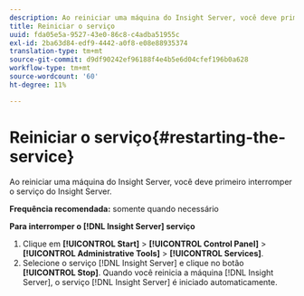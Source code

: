 ```yaml
---
description: Ao reiniciar uma máquina do Insight Server, você deve primeiro interromper o serviço do Insight Server.
title: Reiniciar o serviço
uuid: fda05e5a-9527-43e0-86c8-c4adba51955c
exl-id: 2ba63d84-edf9-4442-a0f8-e08e88935374
translation-type: tm+mt
source-git-commit: d9df90242ef96188f4e4b5e6d04cfef196b0a628
workflow-type: tm+mt
source-wordcount: '60'
ht-degree: 11%

---
```


# Reiniciar o serviço{#restarting-the-service}

Ao reiniciar uma máquina do Insight Server, você deve primeiro interromper o serviço do Insight Server.

**Frequência recomendada:** somente quando necessário

**Para interromper o  [!DNL Insight Server] serviço**

1. Clique em **[!UICONTROL Start]** > **[!UICONTROL Control Panel]** > **[!UICONTROL Administrative Tools]** > **[!UICONTROL Services]**.
1. Selecione o serviço [!DNL Insight Server] e clique no botão **[!UICONTROL Stop]**.
Quando você reinicia a máquina [!DNL Insight Server], o serviço [!DNL Insight Server] é iniciado automaticamente.
